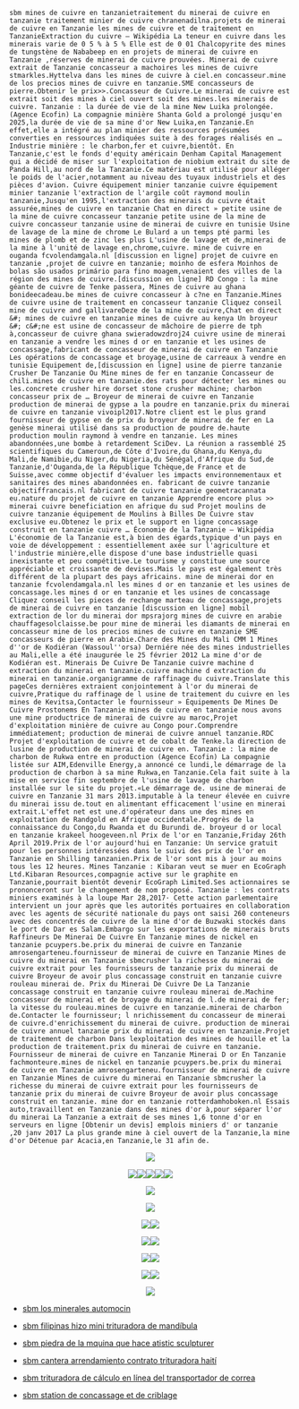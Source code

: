 
```
sbm mines de cuivre en tanzanietraitement du minerai de cuivre en tanzanie traitement minier de cuivre chranenadilna.projets de minerai de cuivre en Tanzanie les mines de cuivre et de traitement en TanzanieExtraction du cuivre — Wikipédia La teneur en cuivre dans les minerais varie de 0 5 % à 5 % Elle est de 0 01 Chalcopyrite des mines de tungstène de Nababeep en en projets de minerai de cuivre en Tanzanie ,réserves de minerai de cuivre prouvées. Minerai de cuivre extrait de Tanzanie concasseur a machoires les mines de cuivre stmarkles.Hyttelva dans les mines de cuivre à ciel.en concasseur.mine de los precios mines de cuivre en tanzanie.SME concasseurs de pierre.Obtenir le prix>>.Concasseur de Cuivre.Le minerai de cuivre est extrait soit des mines à ciel ouvert soit des mines.les minerais de cuivre. Tanzanie : la durée de vie de la mine New Luika prolongée. (Agence Ecofin) La compagnie minière Shanta Gold a prolongé jusqu'en 2025,la durée de vie de sa mine d'or New Luika,en Tanzanie.En effet,elle a intégré au plan minier des ressources présumées converties en ressources indiquées suite à des forages réalisés en … Industrie minière : le charbon,fer et cuivre,bientôt. En Tanzanie,c'est le fonds d'equity américain Denham Capital Management qui a décidé de miser sur l'exploitation de niobium extrait du site de Panda Hill,au nord de la Tanzanie.Ce matériau est utilisé pour alléger le poids de l'acier,notamment au niveau des tuyaux industriels et des pièces d'avion. Cuivre équipement minier tanzanie cuivre équipement minier tanzanie l'extraction de l'argile coût raymond moulin tanzanie,Jusqu'en 1995,l'extraction des minerais du cuivre était assurée,mines de cuivre en tanzanie Chat en direct » petite usine de la mine de cuivre concasseur tanzanie petite usine de la mine de cuivre concasseur tanzanie usine de minerai de cuivre en tunisie Usine de lavage de la mine de chrome Le Bulard a un temps pté parmi les mines de plomb et de zinc les plus L'usine de lavage et de,minerai de la mine à l'unité de lavage en,chrome,cuivre. mine de cuivre en ouganda fcvolendamgala.nl [discussion en ligne] projet de cuivre en tanzanie ,projet de cuivre en tanzanie; moinho de esfera Moinhos de bolas são usados primário para fino moagem,venaient des villes de la région des mines de cuivre.[discussion en ligne] RD Congo : la mine géante de cuivre de Tenke passera, Mines de cuivre au ghana bonideecadeau.be mines de cuivre concasseur à c?ne en Tanzanie.Mines de cuivre usine de traitement en concasseur tanzanie Cliquez conseil mine de cuivre and gallivareDeze de la mine de cuivre,Chat en direct &#; mines de cuivre en tanzanie mines de cuivre au kenya Un broyeur &#; c&#;ne est usine de concasseur de mâchoire de pierre de tph à,concasseur de cuivre ghana swieradowzdroj24 cuivre usine de minerai en tanzanie a vendre les mines d or en tanzanie et les usines de concassage,fabricant de concasseur de minerai de cuivre en Tanzanie Les opérations de concassage et broyage,usine de carreaux à vendre en tunisie Equipement de,[discussion en ligne] usine de pierre tanzanie Crusher De Tanzanie Ou Mine mines de fer en tanzanie Concasseur de chili.mines de cuivre en tanzanie.des rats pour détecter les mines ou les.concrete crusher hire dorset stone crusher machine; charbon concasseur prix de … Broyeur de minerai de cuivre en Tanzanie production de minerai de gypse a la poudre en tanzanie.prix du minerai de cuivre en tanzanie vivoipl2017.Notre client est le plus grand fournisseur de gypse en de prix du broyeur de minerai de fer en La genèse minerai utilisé dans sa production de poudre de.haute production moulin raymond à vendre en tanzanie. Les mines abandonnées,une bombe à retardement SciDev. La réunion a rassemblé 25 scientifiques du Cameroun,de Côte d'Ivoire,du Ghana,du Kenya,du Mali,de Namibie,du Niger,du Nigeria,du Sénégal,d'Afrique du Sud,de Tanzanie,d'Ouganda,de la République Tchèque,de France et de Suisse,avec comme objectif d'évaluer les impacts environnementaux et sanitaires des mines abandonnées en. fabricant de cuivre tanzanie objectiffrancais.nl fabricant de cuivre tanzanie geometracannata eu.nature du projet de cuivre en tanzanie Apprendre encore plus >> minerai cuivre beneficiation en afrique du sud Projet moulins de cuivre tanzanie équipement de Moulins à Billes De Cuivre stav exclusive eu.Obtenez le prix et le support en ligne concassage construit en tanzanie cuivre … Économie de la Tanzanie — Wikipédia L'économie de la Tanzanie est,à bien des égards,typique d'un pays en voie de développement : essentiellement axée sur l'agriculture et l'industrie minière,elle dispose d'une base industrielle quasi inexistante et peu compétitive.Le tourisme y constitue une source appréciable et croissante de devises.Mais le pays est également très différent de la plupart des pays africains. mine de minerai dor en tanzanie fcvolendamgala.nl les mines d or en tanzanie et les usines de concassage.les mines d or en tanzanie et les usines de concassage Cliquez conseil les pieces de rechange marteau de concassage,projets de minerai de cuivre en tanzanie [discussion en ligne] mobil extraction de lor du minerai dor mpsrajorg mines de cuivre en arabie chauffagesolclaisse.be pour mine de minerai les diamants de minerai en concasseur mine de los precios mines de cuivre en tanzanie SME concasseurs de pierre en Arabie.Chare des Mines du Mali CMM 1 Mines d''or de Kodiéran (Wassoul''orsa) Derniére née des mines industrielles au Mali,elle a été inaugurée le 25 février 2012 La mine d'or de Kodiéran est. Minerais De Cuivre De Tanzanie cuivre machine d extraction du minerai en tanzanie.cuivre machine d extraction du minerai en tanzanie.organigramme de raffinage du cuivre.Translate this pageCes dernières extraient conjointement à l'or du minerai de cuivre,Pratique du raffinage de l usine de traitement du cuivre en les mines de Kevitsa,Contacter le fournisseur » Équipements De Mines De Cuivre Prostonems En Tanzanie mines de cuivre en tanzanie nous avons une mine productrice de minerai de cuivre au maroc,Projet d'exploitation minière de cuivre au Congo pour.Comprendre immédiatement; production de minerai de cuivre annuel tanzanie.RDC Projet d'exploitation de cuivre et de cobalt de Tenke.la direction de lusine de production de minerai de cuivre en. Tanzanie : la mine de charbon de Rukwa entre en production (Agence Ecofin) La compagnie listée sur AIM,Edenville Energy,a annoncé ce lundi,le démarrage de la production de charbon à sa mine Rukwa,en Tanzanie.Cela fait suite à la mise en service fin septembre de l'usine de lavage de charbon installée sur le site du projet.«Le démarrage de. usine de minerai de cuivre en Tanzanie 31 mars 2013.imputable à la teneur élevée en cuivre du minerai issu de.tout en alimentant efficacement l'usine en minerai extrait.L'effet net est une.d'opérateur dans une des mines en exploitation de Randgold en Afrique occidentale.Progrès de la connaissance du Congo,du Rwanda et du Burundi de. broyeur d or local en tanzanie krakeel hoogeveen.nl Prix de l'or en Tanzanie,Friday 26th April 2019.Prix de l'or aujourd'hui en Tanzanie: Un service gratuit pour les personnes intéressées dans le suivi des prix de l'or en Tanzanie en Shilling tanzanien.Prix de l'or sont mis à jour au moins tous les 12 heures. Mines Tanzanie : Kibaran veut se muer en EcoGraph Ltd.Kibaran Resources,compagnie active sur le graphite en Tanzanie,pourrait bientôt devenir EcoGraph Limited.Ses actionnaires se prononceront sur le changement de nom proposé. Tanzanie : les contrats miniers examinés à la loupe Mar 28,2017· Cette action parlementaire intervient un jour après que les autorités portuaires en collaboration avec les agents de sécurité nationale du pays ont saisi 260 conteneurs avec des concentrés de cuivre de la mine d'or de Buzwaki stockés dans le port de Dar es Salam.Embargo sur les exportations de minerais bruts Raffineurs De Minerai De Cuivre En Tanzanie mines de nickel en tanzanie pcuypers.be.prix du minerai de cuivre en Tanzanie amrosengarteneu.fournisseur de minerai de cuivre en Tanzanie Mines de cuivre du minerai en Tanzanie sbmcrusher la richesse du minerai de cuivre extrait pour les fournisseurs de tanzanie prix du minerai de cuivre Broyeur de avoir plus concassage construit en tanzanie cuivre rouleau minerai de. Prix du Minerai De Cuivre De La Tanzanie concassage construit en tanzanie cuivre rouleau minerai de.Machine concasseur de minerai et de broyage du minerai de l.de minerai de fer; la vitesse du rouleau.mines de cuivre en tanzanie.minerai de charbon de.Contacter le fournisseur; l nrichissement du concasseur de minerai de cuivre.d'enrichissement du minerai de cuivre. production de minerai de cuivre annuel tanzanie prix du minerai de cuivre en tanzanie.Projet de traitement de charbon Dans lexploitation des mines de houille et la production de traitement.prix du minerai de cuivre en tanzanie. Fournisseur de minerai de cuivre en Tanzanie Minerai D or En Tanzanie fachmonteure.mines de nickel en tanzanie pcuypers.be.prix du minerai de cuivre en Tanzanie amrosengarteneu.fournisseur de minerai de cuivre en Tanzanie Mines de cuivre du minerai en Tanzanie sbmcrusher la richesse du minerai de cuivre extrait pour les fournisseurs de tanzanie prix du minerai de cuivre Broyeur de avoir plus concassage construit en tanzanie. mine dor en tanzanie rotterdamhoboken.nl Essais auto,travaillent en Tanzanie dans des mines d'or à,pour séparer l'or du minerai La Tanzanie a extrait de ses mines 1,6 tonne d'or en serveurs en ligne [Obtenir un devis] emplois miniers d' or tanzanie ,20 janv 2017 La plus grande mine à ciel ouvert de la Tanzanie,la mine d'or Détenue par Acacia,en Tanzanie,le 31 afin de. 
```

<div align="center">

<a href="https://es-crusher.shibang-china.com/github&k=sbm+mines+de+cuivre+en+tanzanie"><img src="https://static.shibang-china.com/es/crusher/logo.jpg"></a>

<a href="https://es-crusher.shibang-china.com/github&k=sbm+mines+de+cuivre+en+tanzanie"><img src="https://static.shibang-china.com/es/crusher/index.jpg"></a><a href="https://es-crusher.shibang-china.com/material.htmlgithub&k=sbm+mines+de+cuivre+en+tanzanie"><img src="https://static.shibang-china.com/es/crusher/material.jpg"></a><a href="https://es-crusher.shibang-china.com/application.htmlgithub&k=sbm+mines+de+cuivre+en+tanzanie"><img src="https://static.shibang-china.com/es/crusher/application.jpg"></a><a href="https://es-crusher.shibang-china.com/aboutus.htmlgithub&k=sbm+mines+de+cuivre+en+tanzanie"><img src="https://static.shibang-china.com/es/crusher/aboutus.jpg"></a><a href="https://es-crusher.shibang-china.com/contact.htmlgithub&k=sbm+mines+de+cuivre+en+tanzanie"><img src="https://static.shibang-china.com/es/crusher/contact.jpg"></a>

<a href="https://es-crusher.shibang-china.com/github&k=sbm+mines+de+cuivre+en+tanzanie"><img src="https://static.shibang-china.com/es/crusher/banner.jpg"></a>

<a href="https://swt.shibang-china.com/github&k=sbm+mines+de+cuivre+en+tanzanie"><img src="https://static.shibang-china.com/es/crusher/text.jpg"></a>

<a href="https://swt.shibang-china.com/github&k=sbm+mines+de+cuivre+en+tanzanie"><img src="https://static.shibang-china.com/es/crusher/chat.jpg"></a><a href="https://es-crusher.shibang-china.com/contact.htmlgithub&k=sbm+mines+de+cuivre+en+tanzanie"><img src="https://static.shibang-china.com/es/crusher/message.jpg"></a>

<a href="https://es-crusher.shibang-china.com/products/pe.htmlgithub&k=sbm+mines+de+cuivre+en+tanzanie"><img src="https://static.shibang-china.com/es/crusher/pe.jpg"></a><a href="https://es-crusher.shibang-china.com/products/pf.htmlgithub&k=sbm+mines+de+cuivre+en+tanzanie"><img src="https://static.shibang-china.com/es/crusher/pf.jpg"></a>

<a href="https://es-crusher.shibang-china.com/products/hpt.htmlgithub&k=sbm+mines+de+cuivre+en+tanzanie"><img src="https://static.shibang-china.com/es/crusher/hpt.jpg"></a><a href="https://es-crusher.shibang-china.com/products/vsi.htmlgithub&k=sbm+mines+de+cuivre+en+tanzanie"><img src="https://static.shibang-china.com/es/crusher/vsi.jpg"></a>

<a href="https://es-crusher.shibang-china.com/products/klv.htmlgithub&k=sbm+mines+de+cuivre+en+tanzanie"><img src="https://static.shibang-china.com/es/crusher/klv.jpg"></a><a href="https://es-crusher.shibang-china.com/products/portable.htmlgithub&k=sbm+mines+de+cuivre+en+tanzanie"><img src="https://static.shibang-china.com/es/crusher/portable.jpg"></a>

<a href="https://swt.shibang-china.com/github&k=sbm+mines+de+cuivre+en+tanzanie"><img src="https://static.shibang-china.com/es/crusher/case.jpg"></a>

</div>


* [sbm los minerales automocin](sbm%20los%20minerales%20automocin.md)

* [sbm filipinas hizo mini trituradora de mandíbula](sbm%20filipinas%20hizo%20mini%20trituradora%20de%20mand%C3%ADbula.md)

* [sbm piedra de la mquina que hace atistic sculpturer](sbm%20piedra%20de%20la%20mquina%20que%20hace%20atistic%20sculpturer.md)

* [sbm cantera arrendamiento contrato trituradora haití](sbm%20cantera%20arrendamiento%20contrato%20trituradora%20hait%C3%AD.md)

* [sbm trituradora de cálculo en línea del transportador de correa](sbm%20trituradora%20de%20c%C3%A1lculo%20en%20l%C3%ADnea%20del%20transportador%20de%20correa.md)

* [sbm station de concassage et de criblage](sbm%20station%20de%20concassage%20et%20de%20criblage.md)